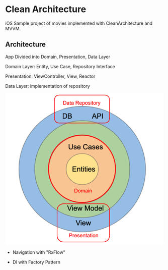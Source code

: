Clean Architecture
===
iOS Sample project of movies implemented with CleanArchitecture and MVVM.

Architecture
---

App Divided into Domain, Presentation, Data Layer

Domain Layer: Entity, Use Case, Repository Interface

Presentation: ViewController, View, Reactor

Data Layer: implementation of repository

![Alt text](README_FILES/CleanArchitecture.png?raw=true "Clean Artitecture")

* Navigation with "RxFlow"

* DI with Factory Pattern
